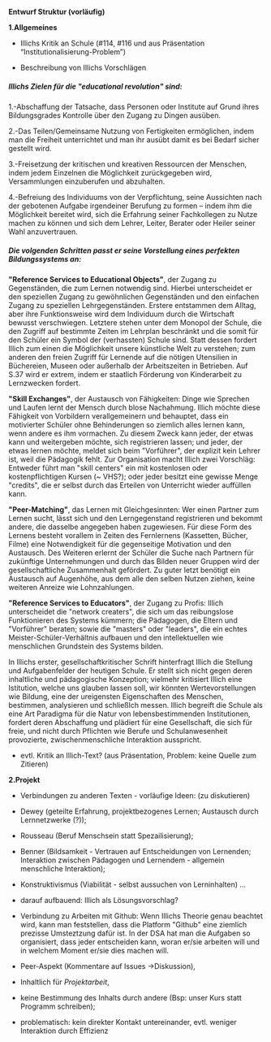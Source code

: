 **Entwurf Struktur (vorläufig)**

**1.Allgemeines**

- Illichs Kritik an Schule
(#114, #116 und aus Präsentation “Institutionalisierung-Problem”)

- Beschreibung von Illichs Vorschlägen  

##### Illichs Zielen für die "educational revolution" sind:

1.-Abschaffung der Tatsache, dass Personen oder Institute auf Grund ihres Bildungsgrades Kontrolle über den Zugang zu Dingen ausüben.

2.-Das Teilen/Gemeinsame Nutzung von Fertigkeiten ermöglichen, indem man die Freiheit unterrichtet und man ihr ausübt damit es  bei Bedarf sicher gestellt wird.

3.-Freisetzung der kritischen und kreativen Ressourcen der Menschen, indem jedem Einzelnen die Möglichkeit zurückgegeben wird, Versammlungen einzuberufen und abzuhalten.

4.-Befreiung des Individuums von der Verpflichtung, seine Aussichten nach der gebotenen Aufgabe irgendeiner Berufung zu formen – indem ihm die Möglichkeit bereitet wird, sich die Erfahrung seiner Fachkollegen zu Nutze machen zu können und sich dem Lehrer, Leiter, Berater oder Heiler seiner Wahl anzuvertrauen.

##### Die volgenden Schritten passt er seine Vorstellung eines perfekten Bildungssystems an:

**"Reference Services to Educational Objects"**, der Zugang zu Gegenständen, die zum Lernen notwendig sind.
Hierbei unterscheidet er den speziellen Zugang zu gewöhnlichen Gegenständen und den einfachen Zugang zu speziellen Lehrgegenständen.
 Erstere entstammen dem Alltag, aber ihre Funktionsweise wird dem Individuum durch die Wirtschaft bewusst verschwiegen.
 Letztere stehen unter dem Monopol der Schule, die den Zugriff auf bestimmte Zeiten im Lehrplan beschränkt und die somit für den Schüler ein Symbol der (verhassten) Schule sind.
Statt dessen fordert Illich zum einen die Möglichkeit unsere künstliche Welt zu verstehen; zum anderen den freien Zugriff für Lernende auf die nötigen Utensilien in Büchereien, Museen oder außerhalb der Arbeitszeiten in Betrieben.
 Auf S.37 wird er extrem, indem er staatlich Förderung von Kinderarbeit zu Lernzwecken fordert.

**"Skill Exchanges"**, der Austausch von Fähigkeiten: Dinge wie Sprechen und Laufen lernt der Mensch durch blose Nachahmung.
 Illich möchte diese Fähigkeit von Vorbildern verallgemeinern und behauptet, dass ein motivierter Schüler ohne Behinderungen so ziemlich alles lernen kann, wenn andere es ihm vormachen.
  Zu diesem Zweck kann jeder, der etwas kann und weitergeben möchte, sich registrieren lassen; und jeder, der etwas lernen möchte, meldet sich beim "Vorführer", der explizit kein Lehrer ist, weil die Pädagogik fehlt.
   Zur Organisation macht Illich zwei Vorschläg: Entweder führt man "skill centers" ein mit kostenlosen oder kostenpflichtigen Kursen (~ VHS?);
oder jeder besitzt eine gewisse Menge "credits", die er selbst durch das Erteilen von Unterricht wieder auffüllen kann.

**"Peer-Matching"**, das Lernen mit Gleichgesinnten: Wer einen Partner zum Lernen sucht, lässt sich und den Lerngegenstand registrieren und bekommt andere, die dasselbe angegeben haben zugewiesen.
 Für diese Form des Lernens besteht vorallem in Zeiten des Fernlernens (Kassetten, Bücher, Filme) eine Notwendigkeit für die gegenseitige Motivation und den Austausch.
 Des Weiteren erlernt der Schüler die Suche nach Partnern für zukünftige Unternehmungen und durch das Bilden neuer Gruppen wird der gesellschaftliche Zusammenhalt gefördert.
 Zu guter letzt benötigt ein Austausch auf Augenhöhe, aus dem alle den selben Nutzen ziehen, keine weiteren Anreize wie Lohnzahlungen.

**"Reference Services to Educators"**, der Zugang zu Profis:
Illich unterscheidet die "network creaters", die sich um das reibungslose Funktionieren des Systems kümmern; die Pädagogen, die Eltern und "Vorführer" beraten; sowie die "masters" oder "leaders", die ein echtes Meister-Schüler-Verhältnis aufbauen und den intellektuellen wie menschlichen Grundstein des Systems bilden.

In Illichs erster, gesellschaftkritischer Schrift hinterfragt Illich die Stellung und Aufgabenfelder der heutigen Schule.
Er stellt sich nicht gegen deren inhaltliche und pädagogische Konzeption;
vielmehr kritisiert Illich eine Istitution, welche uns glauben lassen soll, wir könnten Wertevorstellungen wie Bildung, eine der ureigensten Eigenschaften des Menschen, bestimmen, analysieren und schließlch messen.
Illich begreift die Schule als eine Art Paradigma für die Natur von lebensbestimmenden Institutionen, fordert deren Abschaffung und plädiert für eine Gesellschaft, die sich für freie, und nicht durch Pflichten wie Berufe und Schulanwesenheit provozierte, zwischenmenschliche Interaktion ausspricht.

- evtl. Kritik an Illich-Text? (aus Präsentation, Problem: keine Quelle zum Zitieren)

**2.Projekt**

- Verbindungen zu anderen Texten -
vorläufige Ideen: (zu diskutieren)
 - Dewey (geteilte Erfahrung, projektbezogenes Lernen; Austausch durch Lernnetzwerke (?));
 - Rousseau (Beruf Menschsein statt Spezailisierung);
 - Benner (Bildsamkeit - Vertrauen auf Entscheidungen von Lernenden; Interaktion zwischen Pädagogen und Lernendem - allgemein menschliche Interaktion);
 - Konstruktivismus (Viabilität - selbst aussuchen von Lerninhalten)
...

- darauf aufbauend: Illich als Lösungsvorschlag?


- Verbindung zu Arbeiten mit Github:
Wenn Illichs Theorie genau beachtet wird, kann man feststellen, dass die Platform "Github" eine ziemlich prezisse Umsteztzung dafür ist.
In der DSA hat man die Aufgaben so organisiert, dass jeder entscheiden kann, woran er/sie arbeiten will und in welchem Moment er/sie dies machen will.
 - Peer-Aspekt (Kommentare auf Issues ->Diskussion),
 - Inhaltlich für *Projektarbeit*,
 - keine Bestimmung des Inhalts durch andere (Bsp: unser Kurs statt Programm schreiben);
 - problematisch: kein direkter Kontakt untereinander, evtl. weniger Interaktion durch Effizienz
